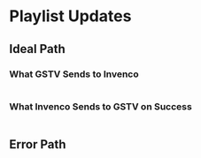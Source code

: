 # Playlist Updates

## Ideal Path
### What GSTV Sends to Invenco
```javascript
```

### What Invenco Sends to GSTV on Success
``` javascript
```

## Error Path
